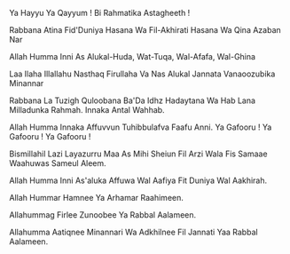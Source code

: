 Ya Hayyu Ya Qayyum ! Bi Rahmatika Astagheeth !

Rabbana Atina Fid'Duniya Hasana Wa Fil-Akhirati Hasana Wa Qina Azaban Nar 

Allah Humma Inni As Alukal-Huda, Wat-Tuqa, Wal-Afafa, Wal-Ghina

Laa Ilaha Illallahu Nasthaq Firullaha Va Nas Alukal Jannata Vanaoozubika Minannar

Rabbana La Tuzigh Quloobana Ba'Da Idhz Hadaytana Wa Hab Lana Milladunka Rahmah. Innaka Antal Wahhab.

Allah Humma Innaka Affuvvun Tuhibbulafva Faafu Anni. Ya Gafooru ! Ya Gafooru ! Ya Gafooru !

Bismillahil Lazi Layazurru Maa As Mihi Sheiun Fil Arzi Wala Fis Samaae Waahuwas Sameul Aleem.

Allah Humma Inni As'aluka Affuwa Wal Aafiya Fit Duniya Wal Aakhirah.

Allah Hummar Hamnee Ya Arhamar Raahimeen.

Allahummag Firlee Zunoobee Ya Rabbal Aalameen.

Allahumma Aatiqnee Minannari Wa Adkhilnee Fil Jannati Yaa Rabbal Aalameen.
